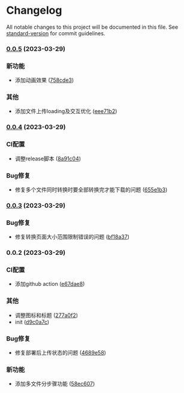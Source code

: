 # Changelog

All notable changes to this project will be documented in this file. See [standard-version](https://github.com/conventional-changelog/standard-version) for commit guidelines.

### [0.0.5](https://github.com/renzp94/pdf-to-images/compare/v0.0.4...v0.0.5) (2023-03-29)


### 新功能

* 添加动画效果 ([758cde3](https://github.com/renzp94/pdf-to-images/commit/758cde33c43e47bc6866960730991becc7d657ef))


### 其他

* 添加文件上传loading及交互优化 ([eee71b2](https://github.com/renzp94/pdf-to-images/commit/eee71b29137e489a4412e4168899b82bcd84bf6e))

### [0.0.4](https://github.com/renzp94/pdf-to-images/compare/v0.0.3...v0.0.4) (2023-03-29)


### CI配置

* 调整release脚本 ([8a91c04](https://github.com/renzp94/pdf-to-images/commit/8a91c048472c31c38621fd5bdfd5c4c6fdcbc5b9))


### Bug修复

* 修复多个文件同时转换时要全部转换完才能下载的问题 ([655e1b3](https://github.com/renzp94/pdf-to-images/commit/655e1b3c6ea098e1f4cfa7542ed8ed112f90293f))

### [0.0.3](https://github.com/renzp94/pdf-to-images/compare/v0.0.2...v0.0.3) (2023-03-29)


### Bug修复

* 修复转换页面大小范围限制错误的问题 ([bf18a37](https://github.com/renzp94/pdf-to-images/commit/bf18a37feaecb4cf0255ec441a1dc183d0c95ca1))

### 0.0.2 (2023-03-29)


### CI配置

* 添加github action ([e67dae8](https://github.com/renzp94/pdf-to-images/commit/e67dae88750a6f19213b9f844ced23728e256a69))


### 其他

* 调整图标和标题 ([277a0f2](https://github.com/renzp94/pdf-to-images/commit/277a0f203670ee473fdd11a96e25e43c04d9d8fb))
* init ([d9c0a7c](https://github.com/renzp94/pdf-to-images/commit/d9c0a7ceb30daf08e8eba62b9008d981ffbbde5e))


### Bug修复

* 修复部署后上传状态的问题 ([4689e58](https://github.com/renzp94/pdf-to-images/commit/4689e5861f15980fcdf24f39a2f42fdc42158eb8))


### 新功能

* 添加多文件分步骤功能 ([58ec607](https://github.com/renzp94/pdf-to-images/commit/58ec6072288557f3d5b4ed30d80647745fdec856))
